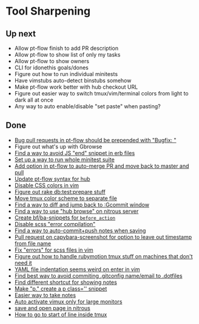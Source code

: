 # Tool Sharpening

## Up next

- Allow pt-flow finish to add PR description
- Allow pt-flow to show list of only my tasks
- Allow pt-flow to show owners
- CLI for idonethis goals/dones
- Figure out how to run individual minitests
- Have vimstubs auto-detect binstubs somehow
- Make pt-flow work better with hub checkout URL
- Figure out easier way to switch tmux/vim/terminal colors from light to
  dark all at once
- Any way to auto enable/disable "set paste" when pasting?

## Done

- [Bug pull requests in pt-flow should be prepended with "Bugfix: "](https://github.com/balvig/pt-flow/commit/18d21e9a1b7e4c61b501128f0795484f4c88543b)
- Figure out what's up with Gbrowse
- [Find a way to avoid JS "end" snippet in erb files](https://github.com/balvig/.dotfiles/commit/258fb7cfed4f5ddddc084b474ec04e85662659c3)
- [Set up a way to run whole minitest suite](https://github.com/balvig/spike/commit/5baeabeb130eb8e3e76ca91d9d3e6c7ca5e535df)
- [Add option in pt-flow to auto-merge PR and move back to master and pull](https://github.com/balvig/pt-flow/commit/9d48fbd2595038ebb9b0496946f62f1bbbf77386)
- [Update pt-flow syntax for hub](https://github.com/balvig/pt-flow/commit/894a5f42b69b4ec346ab61f10eef7d58bdb6f447)
- [Disable CSS colors in vim](https://github.com/balvig/.dotfiles/commit/cc9e0cc3b25a8d470606e62a3f5ec368a7264123)
- [Figure out rake db:test:prepare stuff](https://www.relishapp.com/rspec/rspec-rails/docs/upgrade)
- [Move tmux color scheme to separate file](https://github.com/balvig/.dotfiles/commit/3918d76a1e68b3735372fdcc7242d82b2860c42c)
- [Find a way to diff and jump back to :Gcommit window](https://github.com/balvig/.dotfiles/commit/a2794a4fc042f3e859bf79183d5aa0717fe36cc8)
- [Find a way to use "hub browse" on nitrous server](https://github.com/balvig/.dotfiles/commit/917d2dc12244766397386f08e29b46892329b228)
- [Create bf/ba-snippets for `before_action`](https://github.com/balvig/.dotfiles/commit/050624661a307b52dcab5c32391005d2794410b7)
- [Disable scss "error compilation"](https://github.com/balvig/.dotfiles/commit/f87b303de4950c36da40932bcabf58ced206684a)
- [Find a way to auto-commit+push notes when saving](https://github.com/balvig/.dotfiles/commit/eba6cc8baf0926c407daffc891accb214ade5848)
- [Pull request on capybara-screenshot for option to leave out timestamp from file name](https://github.com/mattheworiordan/capybara-screenshot/pull/70)
- [Fix "errors" for scss files in vim](https://github.com/balvig/.dotfiles/commit/70f3754aa6f5209b054c26e0e9e71b0ed1b61dc9)
- [Figure out how to handle rubymotion tmux stuff on machines that don't need it](https://github.com/balvig/.dotfiles/commit/aa04ff9ea2905b32d082400e13f73f6b1ce1fc8e)
- [YAML file indentation seems weird on enter in vim](https://github.com/balvig/.dotfiles/commit/a72bb0c01e0d122b206a63c66391c1d8bc78d4b0)
- [Find best way to avoid commiting .gitconfig name/email to .dotfiles](https://github.com/balvig/.dotfiles/commit/1e9aa92f5f7a64134f50761aba38ae8bae81b34e)
- [Find different shortcut for showing notes](https://github.com/balvig/.dotfiles/commit/06a0ece3857e68136b2c578659ee7a8b53df5906)
- [Make "p." create a p class='' snippet](https://github.com/balvig/.dotfiles/commit/2ca5f8ecce9891fb26768f9f7977fb0ca1f55587)
- [Easier way to take notes](https://github.com/balvig/.dotfiles/commit/a6251ab171a1a21c9bdac34c658f0d98a2ad8dbf)
- [Auto activate vimux only for large monitors](https://github.com/balvig/.dotfiles/commit/8de036158c2d378062907672d4d62d3fd17764ac)
- [save and open page in nitrous](https://github.com/balvig/utensils/commit/4ce823b1f0f9f31d7948795e570f111a7b1b35ec)
- [How to go to start of line inside tmux](https://github.com/balvig/.dotfiles/commit/8bcc14aacdfeded0bd542713cd06dd97920b59a5)
